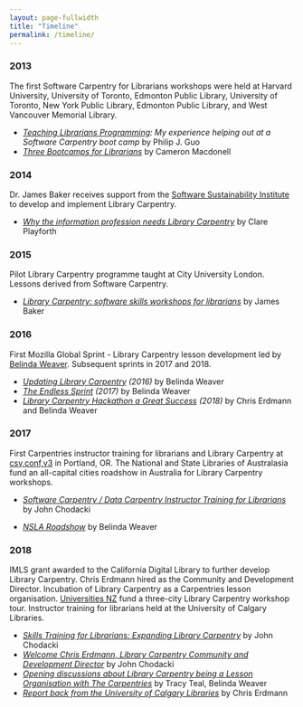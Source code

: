 ```yaml
---
layout: page-fullwidth
title: "Timeline"
permalink: /timeline/
---
```


### 2013 

The first Software Carpentry for Librarians workshops were held at Harvard University, University of Toronto, Edmonton Public Library, University of Toronto, New York Public Library, Edmonton Public Library, and West Vancouver Memorial Library. 

* _[Teaching Librarians Programming](http://pgbovine.net/teaching-librarians-programming.htm): My experience helping out at a Software Carpentry boot camp_ by Philip J. Guo 
* _[Three Bootcamps for Librarians](https://software-carpentry.org/blog/2014/08/bootcamps-for-librarians.html)_ by Cameron Macdonell

### 2014

Dr. James Baker receives support from the [Software Sustainability Institute](https://software.ac.uk) to develop and implement Library Carpentry. 

* _[Why the information profession needs Library Carpentry](https://software.ac.uk/blog/2016-09-26-why-information-profession-needs-library-carpentry)_ by Clare Playforth
	     
### 2015

Pilot Library Carpentry programme taught at City University London. Lessons derived from Software Carpentry. 

* _[Library Carpentry: software skills workshops for librarians](https://software.ac.uk/blog/2017-02-24-library-carpentry-software-skills-workshops-librarians)_ by James Baker
	     
### 2016

First Mozilla Global Sprint - Library Carpentry lesson development led by [Belinda Weaver](https://twitetr.com/cloudaus). Subsequent sprints in 2017 and 2018. 

* _[Updating Library Carpentry](https://software-carpentry.org/blog/2016/06/library-carpentry-sprint.html) (2016)_ by Belinda Weaver
* _[The Endless Sprint](https://software-carpentry.org/blog/2017/06/lc-sprint.html) (2017)_ by Belinda Weaver
* _[Library Carpentry Hackathon a Great Success](https://librarycarpentry.org/blog/2018/05/16/our-latest-sprint/) (2018)_ by Chris Erdmann and Belinda Weaver
	    
### 2017

First Carpentries instructor training for librarians and Library Carpentry at [csv,conf,v3](https://csvconf.com/) in Portland, OR. The National and State Libraries of Australasia fund an all-capital cities roadshow in Australia for Library Carpentry workshops. 

* _[Software Carpentry / Data Carpentry Instructor Training for Librarians](http://uc3.cdlib.org/2016/12/08/software-carpentry-data-carpentry-instructor-training-for-librarians/)_ by John Chodacki

* _[NSLA Roadshow](https://weaverbel.github.io/nsla-roadshow/)_ by Belinda Weaver


### 2018

IMLS grant awarded to the California Digital Library to further develop Library Carpentry. Chris Erdmann hired as the Community and Development Director. Incubation of Library Carpentry as a Carpentries lesson organisation. [Universities NZ](https://www.universitiesnz.ac.nz/) fund a three-city Library Carpentry workshop tour. Instructor training for librarians held at the University of Calgary Libraries.

* _[Skills Training for Librarians: Expanding Library Carpentry](http://uc3.cdlib.org/2017/11/06/skills-training-for-librarians-expanding-library-carpentry/)_ by John Chodacki
* _[Welcome Chris Erdmann, Library Carpentry Community and Development Director](https://www.cdlib.org/cdlinfo/2018/04/17/welcome-chris-erdmann-library-carpentry-community-and-development-director/)_ by John Chodacki
* _[Opening discussions about Library Carpentry being a Lesson Organisation with The Carpentries](https://carpentries.org/blog/2018/05/lc-merger-talks/)_ by Tracy Teal, Belinda Weaver
* _[Report back from the University of Calgary Libraries](https://librarycarpentry.org/blog/2018/09/05/report-from-calgary-workshops/)_ by Chris Erdmann
